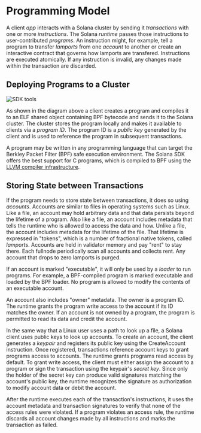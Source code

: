 # Programming Model

A client _app_ interacts with a Solana cluster by sending it _transactions_ with one or more _instructions_. The Solana _runtime_ passes those instructions to user-contributed _programs_. An instruction might, for example, tell a program to transfer _lamports_ from one _account_ to another or create an interactive contract that governs how lamports are transfered. Instructions are executed atomically. If any instruction is invalid, any changes made within the transaction are discarded.

## Deploying Programs to a Cluster

![SDK tools](../.gitbook/assets/sdk-tools.svg)

As shown in the diagram above a client creates a program and compiles it to an ELF shared object containing BPF bytecode and sends it to the Solana cluster. The cluster stores the program locally and makes it available to clients via a _program ID_. The program ID is a _public key_ generated by the client and is used to reference the program in subsequent transactions.

A program may be written in any programming language that can target the Berkley Packet Filter \(BPF\) safe execution environment. The Solana SDK offers the best support for C programs, which is compiled to BPF using the [LLVM compiler infrastructure](https://llvm.org).

## Storing State between Transactions

If the program needs to store state between transactions, it does so using _accounts_. Accounts are similar to files in operating systems such as Linux. Like a file, an account may hold arbitrary data and that data persists beyond the lifetime of a program. Also like a file, an account includes metadata that tells the runtime who is allowed to access the data and how. Unlike a file, the account includes metadata for the lifetime of the file. That lifetime is expressed in "tokens", which is a number of fractional native tokens, called _lamports_. Accounts are held in validator memory and pay "rent" to stay there. Each fullnode periodically scan all accounts and collects rent. Any account that drops to zero lamports is purged.

If an account is marked "executable", it will only be used by a _loader_ to run programs. For example, a BPF-compiled program is marked executable and loaded by the BPF loader. No program is allowed to modify the contents of an executable account.

An account also includes "owner" metadata. The owner is a program ID. The runtime grants the program write access to the account if its ID matches the owner. If an account is not owned by a program, the program is permitted to read its data and credit the account.

In the same way that a Linux user uses a path to look up a file, a Solana client uses public keys to look up accounts. To create an account, the client generates a _keypair_ and registers its public key using the CreateAccount instruction. Once registered, transactions reference account keys to grant programs access to accounts. The runtime grants programs read access by default. To grant write access, the client must either assign the account to a program or sign the transaction using the keypair's _secret key_. Since only the holder of the secret key can produce valid signatures matching the account's public key, the runtime recognizes the signature as authorization to modify account data or debit the account.

After the runtime executes each of the transaction's instructions, it uses the account metadata and transaction signatures to verify that none of the access rules were violated. If a program violates an access rule, the runtime discards all account changes made by all instructions and marks the transaction as failed.

